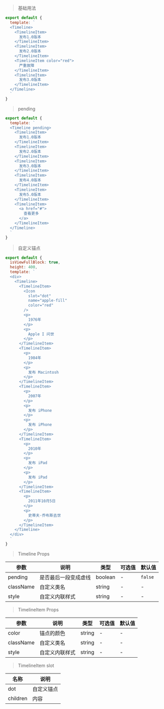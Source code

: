 > 基础用法

```js
export default {
  template: `
  <Timeline>
    <TimelineItem>
      发布1.0版本
    </TimelineItem>
    <TimelineItem>
      发布2.0版本
    </TimelineItem>
    <TimelineItem color="red">
      严重故障
    </TimelineItem>
    <TimelineItem>
      发布3.0版本
    </TimelineItem>
  </Timeline>
  `
}
```

> pending

```js
export default {
  template: `
  <Timeline pending>
    <TimelineItem>
      发布1.0版本
    </TimelineItem>
    <TimelineItem>
      发布2.0版本
    </TimelineItem>
    <TimelineItem>
      发布3.0版本
    </TimelineItem>
    <TimelineItem>
      发布4.0版本
    </TimelineItem>
    <TimelineItem>
      发布5.0版本
    </TimelineItem>
    <TimelineItem>
      <a href="#">
        查看更多
      </a>
    </TimelineItem>
  </Timeline>
  `
}
```

> 自定义锚点

```js
export default {
  isViewFullBlock: true,
  height: 400,
  template: `
  <div>
    <Timeline>
      <TimelineItem>
        <Icon
          slot="dot"
          name="apple-fill"
          color="red"
        />
        <p>
          1976年
        </p>
        <p>
          Apple I 问世
        </p>
      </TimelineItem>
      <TimelineItem>
        <p>
          1984年
        </p>
        <p>
          发布 Macintosh
        </p>
      </TimelineItem>
      <TimelineItem>
        <p>
          2007年
        </p>
        <p>
          发布 iPhone
        </p>
        <p>
          发布 iPhone
        </p>
      </TimelineItem>
      <TimelineItem>
        <p>
          2010年
        </p>
        <p>
          发布 iPad
        </p>
        <p>
          发布 iPad
        </p>
      </TimelineItem>
      <TimelineItem>
        <p>
          2011年10月5日
        </p>
        <p>
          史蒂夫·乔布斯去世
        </p>
      </TimelineItem>
    </Timeline>
  </div>
  `
}
```

> Timeline Props

参数 | 说明 | 类型 | 可选值 | 默认值
---|---|---|---|---
pending | 是否最后一段变成虚线 | boolean | - | `false`
className | 自定义类名 | string | - | -
style | 自定义内联样式 | string | - | -

> TimelineItem Props

参数 | 说明 | 类型 | 可选值 | 默认值
---|---|---|---|---
color | 锚点的颜色 | string | - | -
className | 自定义类名 | string | - | -
style | 自定义内联样式 | string | - | -

> TimelineItem slot

名称 | 说明
---|---
dot | 自定义锚点
children | 内容

